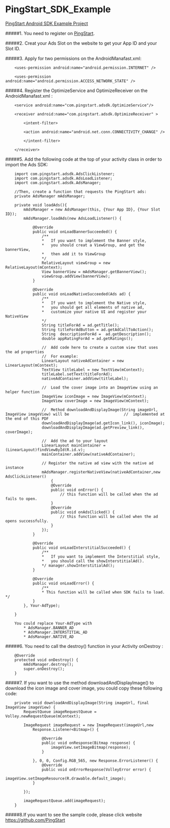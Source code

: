# PingStart_SDK_Example

[PingStart Android SDK Example Project](http://pingstart.com)


#####1.	You need to register on [PingStart](http://www.pingstart.com/login).

#####2.	Creat your Ads Slot on the website to get your App ID and your Slot ID.

#####3.	Apply for two permissions on the AndroidManafast.xml:

		<uses-permission android:name="android.permission.INTERNET" />

		<uses-permission android:name="android.permission.ACCESS_NETWORK_STATE" />

#####4. Register the OptimizeService and OptimizeReceiver on the AndroidManafast.xml :

		<service android:name="com.pingstart.adsdk.OptimizeService"/>

		<receiver android:name="com.pingstart.adsdk.OptimizeReceiver" > 

			<intent-filter>

			<action android:name="android.net.conn.CONNECTIVITY_CHANGE" /> 

			</intent-filter>

		</receiver>

#####5. Add the following code at the top of your activity class in order to import the Ads SDK:

		import com.pingstart.adsdk.AdsClickListener;
		import com.pingstart.adsdk.AdsLoadListener;
		import com.pingstart.adsdk.AdsManager;

		//Then, create a function that requests the PingStart ads:
		private AdsManager mAdsManager;

		private void loadAds(){
			mAdsManager = new AdsManager(this, {Your App ID}, {Your Slot ID});
			mAdsManager.loadAds(new AdsLoadListener() {

				@Override
				public void onLoadBannerSucceeded() {
					/**
					*	If you want to implement the Banner style,
					*	you should creat a ViewGroup, and get the bannerView,
					*	then add it to ViewGroup
					*/
					RelativeLayout viewGroup = new RelativeLayout(mContext); 
					View bannerView = mAdsManager.getBannerView(); 
					viewGroup.addView(bannerView);
				}
				
				@Override
				public void onLoadNativeSucceeded(Ads ad) {
					/**
					*	If you want to implement the Native style,
					*	you should get all elements of native ad,
					*	customize your native UI and register your NativeView
					*/
					String titleForAd = ad.getTitle();
					String titleForAdButton = ad.getAdCallToAction(); 
					String 	descriptionForAd = 	ad.getDescription();
					double appRatingForAd = ad.getRatings();

					//	Add code here to create a custom view that uses the ad properties
					//	For example:
					LinearLayout nativeAdContainer = new LinearLayout(mContext);
					TextView titleLabel = new TextView(mContext);
					titleLabel.setText(titleForAd);
					nativeAdContainer.addView(titleLabel);

					//	Load the cover image into an ImageView using an helper function 			
					ImageView iconImage = new ImageView(mContext);
					ImageView coverImage = new ImageView(mContext);

					//	Method downloadAndDisplayImage(String imageUrl, ImageView imageView) will be 						//	implemented at the end of this PDF 
					downloadAndDisplayImage(ad.getIcon_link(), iconImage);
					downloadAndDisplayImage(ad.getPreview_link(), coverImage);
					
					//	Add the ad to your layout
					LinearLayout mainContainer = (LinearLayout)findViewById(R.id.v); 		
					mainContainer.addView(nativeAdContainer);
					
					// Register the native ad view with the native ad instance   	
					mAdsManager.registerNativeView(nativeAdContainer,new AdsClickListener()
						{
						@Override
						public void onError() {
							// this function will be called when the ad fails to open.
						}
						@Override
						public void onAdsClicked() {
							// this function will be called when the ad opens successfully.
						}
					});
				}

				@Override
				public void onLoadInterstitialSucceeded() { 
					/**
					*	If you want to implement the Interstitial style,
					*	you should call the showInterstitialAd().
					*/ manager.showInterstitialAd();
				}

				@Override
				public void onLoadError() { 
					/**
					* This function will be called when SDK fails to load. */
				}
			}, Your-AdType);

		}

		You could replace Your-AdType with 
			* AdsManager.BANNER_AD		
			* AdsManager.INTERSTITIAL_AD 
			* AdsManager.NATIVE_AD


#####6.	You need to call the destroy() function in your Activity onDestroy :

		@Override
		protected void onDestroy() {
			mAdsManager.destroy();
			super.onDestroy();
		}


#####7.	If you want to use the method downloadAndDisplayImage() to download the icon image and cover image, you could copy these following code:

		private void downloadAndDisplayImage(String imageUrl, final ImageView imageView) { 
			RequestQueue imageRequestQueue = Volley.newRequestQueue(mContext); 			

			ImageRequest imageRequest = new ImageRequest(imageUrl,new
				Response.Listener<Bitmap>() {

					@Override
					public void onResponse(Bitmap response) {
						imageView.setImageBitmap(response);
					}

				}, 0, 0, Config.RGB_565, new Response.ErrorListener() {
					@Override
					public void onErrorResponse(VolleyError error) {
						imageView.setImageResource(R.drawable.default_image);
				}

			});

			imageRequestQueue.add(imageRequest);
		}

		
#####8.If you want to see the sample code, please click  website   	https://github.com/PingStart












